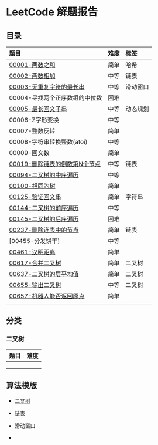 # LeetCode 解题报告
## 目录

| 题目                                                         | 难度 | 标签     |
| :----------------------------------------------------------- | :--- | :------- |
| [00001-两数之和](/src/main/java/com/jsgygujun/code/problem/_00001_00100/_00001/Solution.java) | 简单 | 哈希     |
| [00002-两数相加](/src/main/java/com/jsgygujun/code/problem/_00001_00100/_00002/Solution.java) | 中等 | 链表     |
| [00003-无重复字符的最长串](/src/main/java/com/jsgygujun/code/problem/_00001_00100/_00003/Solution.java) | 中等 | 滑动窗口 |
| 00004-寻找两个正序数组的中位数                               | 困难 |          |
| [00005-最长回文子串](/src/main/java/com/jsgygujun/code/problem/_00001_00100/_00005/Solution.java) | 中等 | 动态规划 |
| 00006-Z字形变换                                              | 中等 |          |
| 00007-整数反转                                               | 简单 |          |
| 00008-字符串转换整数(atoi)                                   | 中等 |          |
| 00009-回文数                                                 | 简单 |          |
| [00019-删除链表的倒数第N个节点](/src/main/java/com/jsgygujun/code/problem/_00019/README.md) | 中等 | 链表     |
| [00094-二叉树的中序遍历](/src/main/java/com/jsgygujun/code/problem/_00094/README.md) | 中等 |          |
| [00100-相同的树](/src/main/java/com/jsgygujun/code/problem/_00100/README.md) | 简单 |          |
| [00125-验证回文串](/src/main/java/com/jsgygujun/code/problem/_00125/README.md) | 简单 | 字符串   |
| [00144-二叉树的前序遍历](/src/main/java/com/jsgygujun/code/problem/_00144/README.md) | 中等 |          |
| [00145-二叉树的后序遍历](/src/main/java/com/jsgygujun/code/problem/_00145/README.md) | 困难 |          |
| [00237-删除连表中的节点](/src/main/java/com/jsgygujun/code/problem/_00237/README.md) | 简单 | 链表     |
| [00455-分发饼干]                                             | 中等 |          |
| [00461-汉明距离](/src/main/java/com/jsgygujun/code/problem/_00461/README.md) | 简单 |          |
| [00617-合并二叉树](/src/main/java/com/jsgygujun/code/problem/_00601_00700/_00617/Solution.java) | 简单 | 二叉树   |
| [00637-二叉树的层平均值](/src/main/java/com/jsgygujun/code/problem/_00601_00700/_00637/Solution.java) | 简单 | 二叉树   |
| [00655-输出二叉树](/src/main/java/com/jsgygujun/code/problem/_00601_00700/_00655/Solution.java) | 中等 | 二叉树   |
| [00657-机器人能否返回原点](/src/main/java/com/jsgygujun/code/problem/_00657/README.md) | 简单 |          |
|                                                              |      |          |

## 分类

### 二叉树

| 题目 | 难度 |
| ---- | ---- |
|      |      |
|      |      |
|      |      |



## 算法模版

- [二叉树](/src/main/java/com/jsgygujun/code/template/binary_tree/README.md)

- 链表
- 滑动窗口
- 